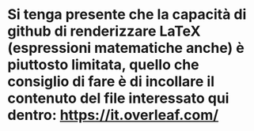 # Si tenga presente che la capacità di github di renderizzare LaTeX (espressioni matematiche anche) è piuttosto limitata, quello che consiglio di fare è di incollare il contenuto del file interessato qui dentro: https://it.overleaf.com/
